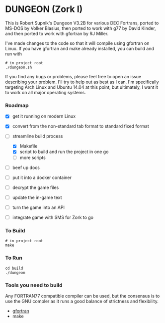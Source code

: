 DUNGEON (Zork I)
==============

This is Robert Supnik's Dungeon V3.2B for various DEC Fortrans, ported to MS-DOS
by Volker Blasius, then ported to work with g77 by David Kinder, and then ported
to work with gfortran by RJ Miller.

I've made changes to the code so that it will compile using gfortran on Linux.
If you have gfortran and make already installed, you can build and run with
```
# in project root
./dungeon.sh
```

If you find any bugs or problems, please feel free to open an issue describing
your problem. I'll try to help out as best as I can. I'm specifically targeting
Arch Linux and Ubuntu 14.04 at this point, but ultimately, I want it to work on
all major operating systems.


### Roadmap

- [x] get it running on modern Linux
- [x] convert from the non-standard tab format to standard fixed format
- [ ] streamline build process
  - [x] Makefile
  - [x] script to build and run the project in one go
  - [ ] more scripts
- [ ] beef up docs
- [ ] put it into a docker container
- [ ] decrypt the game files
- [ ] update the in-game text
- [ ] turn the game into an API
- [ ] integrate game with SMS for Zork to go


### To Build

```
# in project root
make
```


### To Run

```
cd build
./dungeon
```


### Tools you need to build

Any FORTRAN77 compatible compiler can be used, but the consensus is to use the
GNU compler as it runs a good balance of strictness and flexibility.
- [gfortran](https://gcc.gnu.org/wiki/GFortranBinaries)
- make
